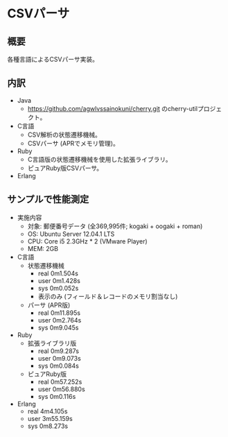 CSVパーサ
=========

概要
----
各種言語によるCSVパーサ実装。

内訳
----
* Java
  * https://github.com/agwlvssainokuni/cherry.git のcherry-utilプロジェクト。
* C言語
  * CSV解析の状態遷移機械。
  * CSVパーサ (APRでメモリ管理)。
* Ruby
  * C言語版の状態遷移機械を使用した拡張ライブラリ。
  * ピュアRuby版CSVパーサ。
* Erlang

サンプルで性能測定
------------------
* 実施内容
  * 対象: 郵便番号データ (全369,995件; kogaki + oogaki + roman)
  * OS: Ubuntu Server 12.04.1 LTS
  * CPU: Core i5 2.3GHz * 2 (VMware Player)
  * MEM: 2GB
* C言語
  * 状態遷移機械
    * real    0m1.504s
    * user    0m1.428s
    * sys     0m0.052s
    * 表示のみ (フィールド＆レコードのメモリ割当なし)
  * パーサ (APR版)
    * real    0m11.895s
    * user    0m2.764s
    * sys     0m9.045s
* Ruby
  * 拡張ライブラリ版
    * real    0m9.287s
    * user    0m9.073s
    * sys     0m0.084s
  * ピュアRuby版
    * real    0m57.252s
    * user    0m56.880s
    * sys     0m0.116s
* Erlang
  * real    4m4.105s
  * user    3m55.159s
  * sys     0m8.273s
